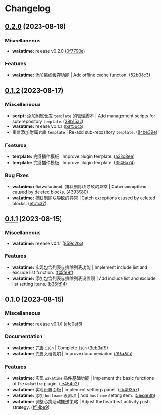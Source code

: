 # Changelog

## [0.2.0](https://github.com/Zuoqiu-Yingyi/siyuan-plugin-wakatime/compare/v0.1.2...v0.2.0) (2023-08-18)


### Miscellaneous

* **wakatime:** release v0.2.0 ([0f7790e](https://github.com/Zuoqiu-Yingyi/siyuan-plugin-wakatime/commit/0f7790e5668ba695cb41470393a6df265789ebdc))


### Features

* **wakatime:** 添加离线缓存功能 | Add offline cache function. ([52b08c3](https://github.com/Zuoqiu-Yingyi/siyuan-plugin-wakatime/commit/52b08c3c8a9b32ff410f01520445ec3023d6d9d2))

## [0.1.2](https://github.com/Zuoqiu-Yingyi/siyuan-plugin-wakatime/compare/v0.1.1...v0.1.2) (2023-08-17)


### Miscellaneous

* **script:** 添加附属仓库 `template` 的管理脚本 | Add management scripts for sub-repository `template`. ([38b15a3](https://github.com/Zuoqiu-Yingyi/siyuan-plugin-wakatime/commit/38b15a33357bd124927f1f1ddf09e786786c830a))
* **wakatime:** release v0.1.2 ([baf56c5](https://github.com/Zuoqiu-Yingyi/siyuan-plugin-wakatime/commit/baf56c53ca37e5b8c011afce9aa4cabf22bbb2d9))
* 重新添加附属仓库 `template` | Re-add sub-repository `template`. ([84be39e](https://github.com/Zuoqiu-Yingyi/siyuan-plugin-wakatime/commit/84be39e2a5bd7c33d1ba5adbbfc05cb0dd1d17a3))


### Features

* **template:** 完善插件模板 | Improve plugin template. ([a33c8ee](https://github.com/Zuoqiu-Yingyi/siyuan-plugin-wakatime/commit/a33c8ee2eb76f2a41a21941231b731fc433fad7c))
* **template:** 完善插件模板 | Improve plugin template. ([3546a74](https://github.com/Zuoqiu-Yingyi/siyuan-plugin-wakatime/commit/3546a74fd19e7d87db427d40061a508949aceb6e))


### Bug Fixes

* **wakatime:** fix(wakatime): 捕获删除块导致的异常 | Catch exceptions caused by deleted blocks. ([4393980](https://github.com/Zuoqiu-Yingyi/siyuan-plugin-wakatime/commit/4393980ca5d495c025c94d6a1fe4b27d470beabd))
* **wakatime:** 捕获删除块导致的异常 | Catch exceptions caused by deleted blocks. ([efc1c37](https://github.com/Zuoqiu-Yingyi/siyuan-plugin-wakatime/commit/efc1c3744d780c76a38ca0d99be865bc9cbdfd45))

## [0.1.1](https://github.com/Zuoqiu-Yingyi/siyuan-plugin-wakatime/compare/v0.1.0...v0.1.1) (2023-08-15)


### Miscellaneous

* **wakatime:** release v0.1.1 ([859c2ba](https://github.com/Zuoqiu-Yingyi/siyuan-plugin-wakatime/commit/859c2ba2229a212605c11ed12ec3c89ed360ffa0))


### Features

* **wakatime:** 实现包含列表与排除列表功能 | Implement include list and exclude list function. ([f05fe9f](https://github.com/Zuoqiu-Yingyi/siyuan-plugin-wakatime/commit/f05fe9f757f3f70af8ee4ebe1a10260fa72e9e68))
* **wakatime:** 添加包含列表与排除列表设置项 | Add include list and exclude list setting items. ([b36fd14](https://github.com/Zuoqiu-Yingyi/siyuan-plugin-wakatime/commit/b36fd143190da79fcebfb4137b60d10912b5d80a))

## 0.1.0 (2023-08-15)


### Miscellaneous

* **wakatime:** release v0.1.0 ([afc0af6](https://github.com/Zuoqiu-Yingyi/siyuan-plugin-wakatime/commit/afc0af694c6ddedc1773da391bd0fd87f68433a3))


### Documentation

* **wakatime:** 完善 `i18n` | Complete `i18n` ([3eb3af9](https://github.com/Zuoqiu-Yingyi/siyuan-plugin-wakatime/commit/3eb3af9cc117ae5d3a587e70f9dd3f3e6747d088))
* **wakatime:** 完善文档说明 | Improve documentation ([f98a8fa](https://github.com/Zuoqiu-Yingyi/siyuan-plugin-wakatime/commit/f98a8faf655d49a7d56591995ca91d6cd1d10c46))


### Features

* **wakatime:** 实现 `wakatime` 插件基础功能 | Implement the basic functions of the `wakatime` plugin. ([fe454c2](https://github.com/Zuoqiu-Yingyi/siyuan-plugin-wakatime/commit/fe454c213dfb8d70c134820f5a64c44ef025286c))
* **wakatime:** 实现设置面板 | Implement settings panel. ([db49357](https://github.com/Zuoqiu-Yingyi/siyuan-plugin-wakatime/commit/db49357caddb58917ccbeefb57ab46e088e120ac))
* **wakatime:** 添加 `hostname` 设置项 | Add `hostname` setting item. ([5ee3e8b](https://github.com/Zuoqiu-Yingyi/siyuan-plugin-wakatime/commit/5ee3e8b8f945e71ff0f93f64555dc8a17f05d285))
* **wakatime:** 调整心跳活动推送策略 | Adjust the heartbeat activity push strategy. ([ff14be9](https://github.com/Zuoqiu-Yingyi/siyuan-plugin-wakatime/commit/ff14be967bde68dfd33c90bd7ad337ee7704776b))
